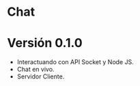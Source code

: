 # Chat
# Versión 0.1.0
- Interactuando con API Socket y Node JS.
- Chat en vivo.
- Servidor Cliente.
